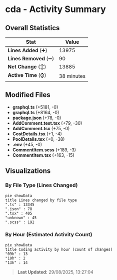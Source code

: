 # cda - Activity Summary 

## Overall Statistics

| Stat                   | Value                                                             |
| ---------------------- | ----------------------------------------------------------------- |
| **Lines Added** (➕)   | 13975                                          |
| **Lines Removed** (➖) | 90                                        |
| **Net Change** (↕)    | 13885                |
| **Active Time** (⌚)   | 38 minutes |


## Modified Files
- **graphql.ts** (+5181, -0)
- **graphql.ts** (+8164, -0)
- **package.json** (+78, -0)
- **AddComment.test.tsx** (+79, -30)
- **AddComment.tsx** (+75, -0)
- **CostDetails.tsx** (+1, -4)
- **PoolDetails.tsx** (+0, -38)
- **.env** (+45, -0)
- **CommentItem.scss** (+189, -3)
- **CommentItem.tsx** (+163, -15)

## Visualizations

### By File Type (Lines Changed)

```mermaid
pie showData
title Lines changed by file type
".ts" : 13345
".json" : 78
".tsx" : 405
"unknown" : 45
".scss" : 192
```

### By Hour (Estimated Activity Count)

```mermaid
pie showData
title Coding activity by hour (count of changes)
"09h" : 13
"10h" : 2
"13h" : 14
```


> **Last Updated:** 29/08/2025, 13:27:04
